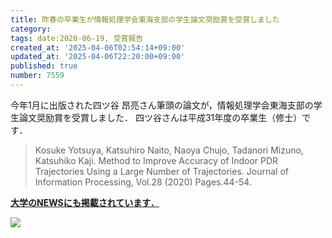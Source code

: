 ```yaml
---
title: 昨春の卒業生が情報処理学会東海支部の学生論文奨励賞を受賞しました
category:
tags: date:2020-06-19, 受賞報告
created_at: '2025-04-06T02:54:14+09:00'
updated_at: '2025-04-06T22:20:00+09:00'
published: true
number: 7559
---
```



今年1月に出版された四ツ谷 昂亮さん筆頭の論文が，情報処理学会東海支部の学生論文奨励賞を受賞しました．
四ツ谷さんは平成31年度の卒業生（修士）です．

> Kosuke Yotsuya, Katsuhiro Naito, Naoya Chujo, Tadanori Mizuno, Katsuhiko Kaji. Method to Improve Accuracy of Indoor PDR Trajectories Using a Large Number of Trajectories. Journal of Information Processing, Vol.28 (2020) Pages.44-54.

**<span style="color: red;">[大学のNEWSにも掲載されています．](https://www.ait.ac.jp/news/detail/0004965.html)</span>**

<img src="https://img.esa.io/uploads/production/attachments/13979/2025/04/06/148142/f4285fa1-0d54-476c-94a7-3331a00807f1.webp"  />

